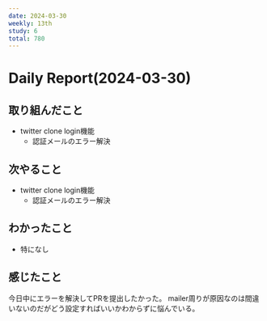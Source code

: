 ```yaml
---
date: 2024-03-30
weekly: 13th
study: 6
total: 780
---
```

# Daily Report(2024-03-30)
## 取り組んだこと
- twitter clone login機能
	- 認証メールのエラー解決
## 次やること
- twitter clone login機能
	- 認証メールのエラー解決
## わかったこと
- 特になし
## 感じたこと
今日中にエラーを解決してPRを提出したかった。
mailer周りが原因なのは間違いないのだがどう設定すればいいかわからずに悩んでいる。
